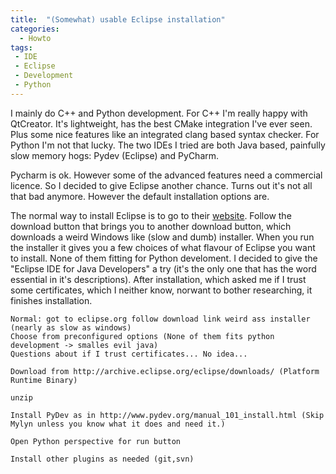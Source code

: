 ```yaml
---
title:  "(Somewhat) usable Eclipse installation"
categories:
  - Howto
tags:
 - IDE
 - Eclipse
 - Development
 - Python
---
```


I mainly do C++ and Python development.
For C++ I'm really happy with QtCreator.
It's lightweight, has the best CMake integration I've ever seen.
Plus some nice features like an integrated clang based syntax checker.
For Python I'm not that lucky.
The two IDEs I tried are both Java based, painfully slow memory hogs: Pydev (Eclipse) and PyCharm.

Pycharm is ok. However some of the advanced features need a commercial licence.
So I decided to give Eclipse another chance.
Turns out it's not all that bad anymore.
However the default installation options are.

The normal way to install Eclipse is to go to their [website](http://eclipse.org).
Follow the download button that brings you to another download button, which downloads a
weird Windows like (slow and dumb) installer.
When you run the installer it gives you a few choices of what flavour of Eclipse you
want to install.
None of them fitting for Python develoment.
I decided to give the "Eclipse IDE for Java Developers" a try (it's the only one that has the word essential in it's descriptions).
After installation, which asked me if I trust some certificates, which I neither know, norwant to bother researching, it finishes installation.

```
Normal: got to eclipse.org follow download link weird ass installer (nearly as slow as windows)
Choose from preconfigured options (None of them fits python development -> smalles evil java)
Questions about if I trust certificates... No idea... 
```


```
Download from http://archive.eclipse.org/eclipse/downloads/ (Platform Runtime Binary)

unzip

Install PyDev as in http://www.pydev.org/manual_101_install.html (Skip Mylyn unless you know what it does and need it.)

Open Python perspective for run button

Install other plugins as needed (git,svn)
```

